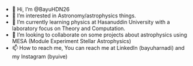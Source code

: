 - 👋 Hi, I’m @BayuHDN26
- 👀 I’m interested in Astronomy/astrophysics things.
- 🌱 I’m currently learning physics at Hasanuddin University with a laboratory focus on Theory and Computation. 
- 💞️ I’m looking to collaborate on some projects about astrophysics using MESA (Module Experiment Stellar Astrophysics)
- 📫 How to reach me,
  You can reach me at LinkedIn (bayuharnadi) and my Instagram (byuive)

<!---
BayuHDN26/BayuHDN26 is a ✨ special ✨ repository because its `README.md` (this file) appears on your GitHub profile.
You can click the Preview link to take a look at your changes.
--->
